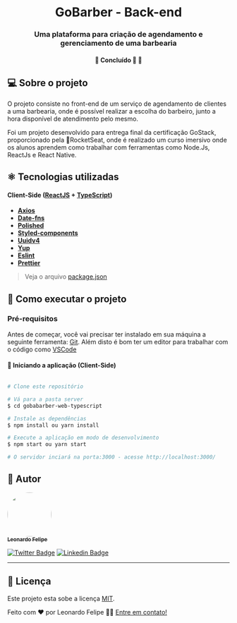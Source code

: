 <h1 align="center">GoBarber - Back-end</h1>

<h3 align="center">Uma plataforma para criação de agendamento e gerenciamento de uma barbearia </h3>
<h4 align="center">
	🚧   Concluído 🚀 🚧
</h4>

## 💻 Sobre o projeto

O projeto consiste no front-end de um serviço de agendamento de clientes a uma barbearia, onde é possível realizar a escolha do barbeiro, junto a hora disponível de atendimento pelo mesmo.

Foi um projeto desenvolvido para entrega final da certificação GoStack, proporcionado pela 🚀RocketSeat, onde é realizado um curso imersivo onde os alunos aprendem como trabalhar com ferramentas como Node.Js, ReactJs e React Native.

## ⚛ Tecnologias utilizadas

#### **Client-Side** ([ReactJS](https://reactjs.org/)  +  [TypeScript](https://www.typescriptlang.org/))

-   **[Axios](https://github.com/axios/axios)**
-   **[Date-fns](https://date-fns.org/)**
-   **[Polished](https://polished.js.org/)**
-   **[Styled-components](https://styled-components.com/)**
-   **[Uuidv4](https://github.com/thenativeweb/uuidv4)**
-   **[Yup](https://github.com/jquense/yup)**
-   **[Eslint](https://eslint.org/)**
-   **[Prettier](https://prettier.io/)**

> Veja o arquivo  [package.json](https://github.com/Leonardofps/gobabarber-web-typescript/blob/master/package.json)


## 🚀 Como executar o projeto

### Pré-requisitos

Antes de começar, você vai precisar ter instalado em sua máquina a seguinte ferramenta:
[Git](https://git-scm.com). 
Além disto é bom ter um editor para trabalhar com o código como [VSCode](https://code.visualstudio.com/)

#### 🎲 Iniciando a aplicação (Client-Side)

```bash

# Clone este repositório

# Vá para a pasta server
$ cd gobabarber-web-typescript

# Instale as dependências
$ npm install ou yarn install

# Execute a aplicação em modo de desenvolvimento
$ npm start ou yarn start

# O servidor inciará na porta:3000 - acesse http://localhost:3000/

```

## 🦸 Autor

<a href="/">
 <img style="border-radius: 50%;" src="https://avatars3.githubusercontent.com/u/17345955?s=460&u=c24ff9c39e234fa5cdd3fb48a8a11a21979736e0&v=4" width="100px;" alt=""/>
 <br />
 <sub><b>Leonardo Felipe</b></sub></a> 
 <br />

[![Twitter Badge](https://img.shields.io/badge/-@leonardofps1-1ca0f1?style=flat-square&labelColor=1ca0f1&logo=twitter&logoColor=white&link=https://twitter.com/leonardofps1)](https://twitter.com/Leonardofps1) [![Linkedin Badge](https://img.shields.io/badge/-Leonardo-blue?style=flat-square&logo=Linkedin&logoColor=white&link=https://www.linkedin.com/in/leonardo-felipe-pereira-da-silva-780b02150/)](https://www.linkedin.com/in/leonardo-felipe-pereira-da-silva-780b02150/) 

---

## 📝 Licença

Este projeto esta sobe a licença [MIT](./LICENSE).

Feito com ❤️ por Leonardo Felipe 👋🏽 [Entre em contato!](https://www.linkedin.com/in/leonardo-felipe-pereira-da-silva-780b02150/)

